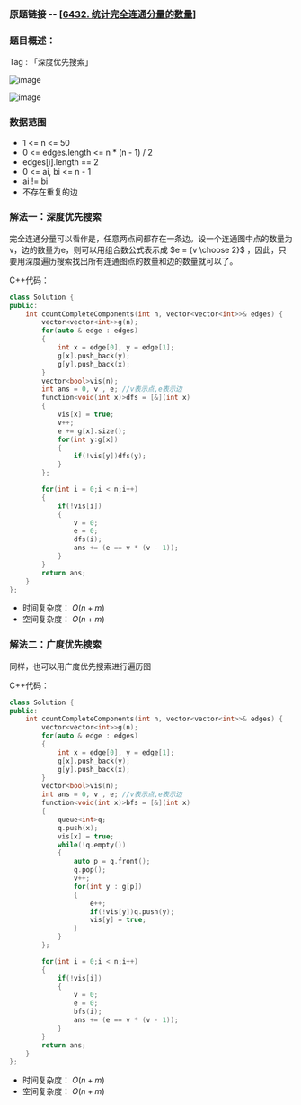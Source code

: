 ### 原题链接 -- [[6432. 统计完全连通分量的数量](https://leetcode.cn/problems/count-the-number-of-complete-components/)]

### 题目概述：
Tag : 「深度优先搜索」

![image](https://github.com/na2co3hk/Alogrithm/assets/99656524/5647914f-9dc7-44c6-8501-937e6481338f)

![image](https://github.com/na2co3hk/Alogrithm/assets/99656524/35944724-47c0-4fcb-a89c-eaa34ad26640)

### 数据范围
* 1 <= n <= 50
* 0 <= edges.length <= n * (n - 1) / 2
* edges[i].length == 2
* 0 <= ai, bi <= n - 1
* ai != bi
* 不存在重复的边

### 解法一：深度优先搜索
完全连通分量可以看作是，任意两点间都存在一条边。设一个连通图中点的数量为v，边的数量为e，则可以用组合数公式表示成 $e = {v \choose 2}$ ，因此，只要用深度遍历搜索找出所有连通图点的数量和边的数量就可以了。

C++代码：
```cpp
class Solution {
public:
    int countCompleteComponents(int n, vector<vector<int>>& edges) {
        vector<vector<int>>g(n);
        for(auto & edge : edges)
        {
            int x = edge[0], y = edge[1];
            g[x].push_back(y);
            g[y].push_back(x);
        }
        vector<bool>vis(n);
        int ans = 0, v , e; //v表示点,e表示边
        function<void(int x)>dfs = [&](int x)
        {
            vis[x] = true;
            v++;
            e += g[x].size();
            for(int y:g[x])
            {
                if(!vis[y])dfs(y);
            }
        };

        for(int i = 0;i < n;i++)
        {
            if(!vis[i])
            {
                v = 0;
                e = 0;
                dfs(i);
                ans += (e == v * (v - 1));
            }
        }
        return ans;
    }
};
```
* 时间复杂度： $O(n + m)$ 
* 空间复杂度： $O(n + m)$

### 解法二：广度优先搜索
同样，也可以用广度优先搜索进行遍历图

C++代码：
```cpp
class Solution {
public:
    int countCompleteComponents(int n, vector<vector<int>>& edges) {
        vector<vector<int>>g(n);
        for(auto & edge : edges)
        {
            int x = edge[0], y = edge[1];
            g[x].push_back(y);
            g[y].push_back(x);
        }
        vector<bool>vis(n);
        int ans = 0, v , e; //v表示点,e表示边
        function<void(int x)>bfs = [&](int x)
        {
            queue<int>q;
            q.push(x);
            vis[x] = true;
            while(!q.empty())
            {
                auto p = q.front();
                q.pop();
                v++;
                for(int y : g[p])
                {
                    e++;
                    if(!vis[y])q.push(y);
                    vis[y] = true;
                }   
            }
        };

        for(int i = 0;i < n;i++)
        {
            if(!vis[i])
            {
                v = 0;
                e = 0;
                bfs(i);
                ans += (e == v * (v - 1));
            }
        }
        return ans;
    }
};
```
* 时间复杂度： $O(n + m)$ 
* 空间复杂度： $O(n + m)$

